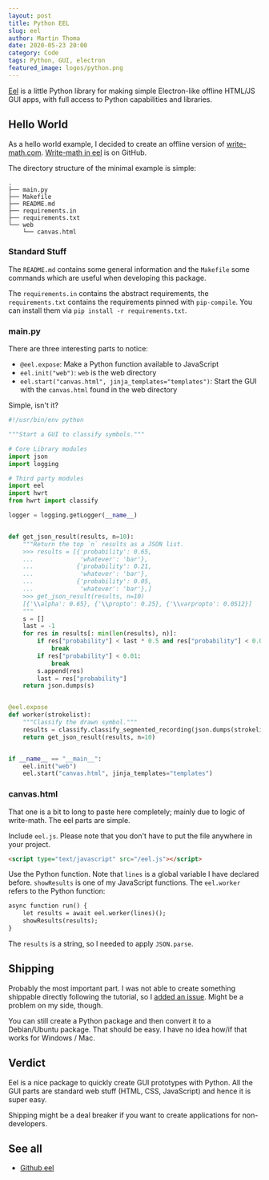 ```yaml
---
layout: post
title: Python EEL
slug: eel
author: Martin Thoma
date: 2020-05-23 20:00
category: Code
tags: Python, GUI, electron
featured_image: logos/python.png
---
```

[Eel](https://pypi.org/project/Eel/) is a little Python library for making
simple Electron-like offline HTML/JS GUI apps, with full access to Python
capabilities and libraries.

## Hello World

As a hello world example, I decided to create an offline version of [write-math.com](http://write-math.com/).
[Write-math in eel](https://github.com/MartinThoma/write-math-eel) is on GitHub.

The directory structure of the minimal example is simple:

```plain
.
├── main.py
├── Makefile
├── README.md
├── requirements.in
├── requirements.txt
└── web
    └── canvas.html
```

### Standard Stuff

The `README.md` contains some general information and the `Makefile` some
commands which are useful when developing this package.

The `requirements.in` contains the abstract requirements, the
`requirements.txt` contains the requirements pinned with `pip-compile`. You
can install them via `pip install -r requirements.txt`.


### main.py

There are three interesting parts to notice:

* `@eel.expose`: Make a Python function available to JavaScript
* `eel.init("web")`: `web` is the web directory
* `eel.start("canvas.html", jinja_templates="templates")`: Start the GUI with
  the `canvas.html` found in the web directory

Simple, isn't it?


```python
#!/usr/bin/env python

"""Start a GUI to classify symbols."""

# Core Library modules
import json
import logging

# Third party modules
import eel
import hwrt
from hwrt import classify

logger = logging.getLogger(__name__)


def get_json_result(results, n=10):
    """Return the top `n` results as a JSON list.
    >>> results = [{'probability': 0.65,
    ...             'whatever': 'bar'},
    ...            {'probability': 0.21,
    ...             'whatever': 'bar'},
    ...            {'probability': 0.05,
    ...             'whatever': 'bar'},]
    >>> get_json_result(results, n=10)
    [{'\\alpha': 0.65}, {'\\propto': 0.25}, {'\\varpropto': 0.0512}]
    """
    s = []
    last = -1
    for res in results[: min(len(results), n)]:
        if res["probability"] < last * 0.5 and res["probability"] < 0.05:
            break
        if res["probability"] < 0.01:
            break
        s.append(res)
        last = res["probability"]
    return json.dumps(s)


@eel.expose
def worker(strokelist):
    """Classify the drawn symbol."""
    results = classify.classify_segmented_recording(json.dumps(strokelist))
    return get_json_result(results, n=10)


if __name__ == "__main__":
    eel.init("web")
    eel.start("canvas.html", jinja_templates="templates")
```

### canvas.html

That one is a bit to long to paste here completely; mainly due to logic of write-math.
The eel parts are simple.

Include `eel.js`. Please note that you don't have to put the file anywhere in
your project.

```html
<script type="text/javascript" src="/eel.js"></script>
```

Use the Python function. Note that `lines` is a global variable I have declared
before. `showResults` is one of my JavaScript functions. The `eel.worker`
refers to the Python function:

```html
async function run() {
    let results = await eel.worker(lines)();
    showResults(results);
}
```

The `results` is a string, so I needed to apply `JSON.parse`.


## Shipping

Probably the most important part. I was not able to create something shippable
directly following the tutorial, so I [added an issue](https://github.com/samuelhwilliams/Eel/issues/298).
Might be a problem on my side, though.

You can still create a Python package and then convert it to a Debian/Ubuntu
package. That should be easy. I have no idea how/if that works for Windows /
Mac.


## Verdict

Eel is a nice package to quickly create GUI prototypes with Python. All the
GUI parts are standard web stuff (HTML, CSS, JavaScript) and hence it is super
easy.

Shipping might be a deal breaker if you want to create applications for
non-developers.


## See all

* [Github eel](https://github.com/topics/eel)
